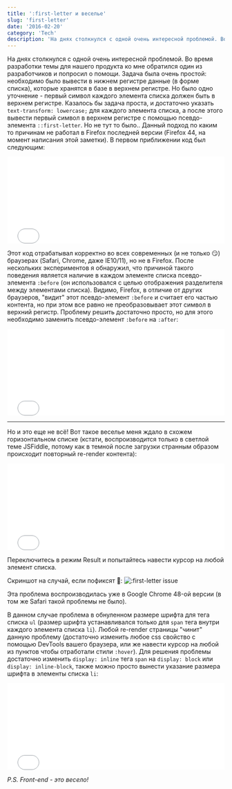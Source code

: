 ```yaml
---
title: ':first-letter и веселье'
slug: 'first-letter'
date: '2016-02-20'
category: 'Tech'
description: 'На днях столкнулся с одной очень интересной проблемой. Во время разработки темы для нашего продукта ко мне обратился один из разработчиков и попросил о помощи. Задача была очень простой: необходимо было вывести в нижнем регистре данные (в форме списка), которые хранятся в базе в верхнем регистре. Но было одно уточнение - первый символ каждого элемента списка должен быть в верхнем регистре.'
---
```


На днях столкнулся с одной очень интересной проблемой. Во время разработки темы для нашего продукта ко мне обратился один из разработчиков и попросил о помощи. Задача была очень простой: необходимо было вывести в нижнем регистре данные (в форме списка), которые хранятся в базе в верхнем регистре. Но было одно уточнение - первый символ каждого элемента списка должен быть в верхнем регистре. Казалось бы задача проста, и достаточно указать `text-transform: lowercase;` для каждого элемента списка, а после этого вывести первый символ в верхнем регистре с помощью псевдо-элемента `::first-letter`. Но не тут то было.. Данный подход по каким то причинам не работал в Firefox последней версии (Firefox 44, на момент написания этой заметки). В первом приближении код был следующим:

<iframe width="100%" height="200" src="//jsfiddle.net/soul_wish/tm7qg77f/8/embedded/result,css,html/dark/" allowfullscreen="allowfullscreen" frameborder="0"></iframe>

Этот код отрабатывал корректно во всех современных (и не только 😏) браузерах (Safari, Chrome, даже IE10/11), но не в Firefox. После нескольких экспериментов я обнаружил, что причиной такого поведения является наличие в каждом элементе списка псевдо-элемента `:before` (он использовался с целью отображения разделителя между элементами списка). Видимо, Firefox, в отличие от других браузеров, "видит" этот псевдо-элемент `:before` и считает его частью контента, но при этом все равно не преобразовывает этот символ в верхний регистр. Проблему решить достаточно просто, но для этого необходимо заменить псевдо-элемент `:before` на `:after`:

<iframe width="100%" height="200" src="//jsfiddle.net/soul_wish/tm7qg77f/9/embedded/result,css,html/dark/" allowfullscreen="allowfullscreen" frameborder="0"></iframe>

---

Но и это еще не всё! Вот такое веселье меня ждало в схожем горизонтальном списке (кстати, воспроизводится только в светлой теме JSFiddle, потому как в темной после загрузки странным образом происходит повторный re-render контента):

<iframe width="100%" height="200" src="//jsfiddle.net/soul_wish/tm7qg77f/14/embedded/css,html,result/" allowfullscreen="allowfullscreen" frameborder="0"></iframe>

Переключитесь в режим Result и попытайтесь навести курсор на любой элемент списка.

Скриншот на случай, если пофиксят 🙂:
![:first-letter issue](/images/2016-02-20/first-letter-issue.png ':first-letter issue')

Эта проблема воспроизводилась уже в Google Chrome 48-ой версии (в том же Safari такой проблемы не было).

В данном случае проблема в обнуленном размере шрифта для тега списка `ul` (размер шрифта устанавливался только для `span` тега внутри каждого элемента списка `li`). Любой re-render страницы "чинит" данную проблему (достаточно изменить любое css свойство с помощью DevTools вашего браузера, или же навести курсор на любой из пунктов чтобы отработали стили `:hover`). Для решения проблемы достаточно изменить `display: inline` тега `span` на `display: block` или `display: inline-block`, также можно просто вынести указание размера шрифта в элементы списка `li`:

<iframe width="100%" height="200" src="//jsfiddle.net/soul_wish/tm7qg77f/15/embedded/result,css,html/dark/" allowfullscreen="allowfullscreen" frameborder="0"></iframe>

_P.S. Front-end - это весело!_
